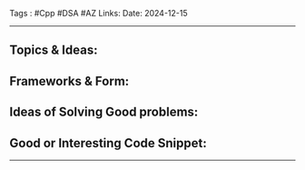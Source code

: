 
Tags : #Cpp #DSA #AZ 
Links:
Date:  2024-12-15
___

## Topics & Ideas:

## Frameworks & Form:
## Ideas of Solving Good problems:
## Good or Interesting Code Snippet:

-------------------------




